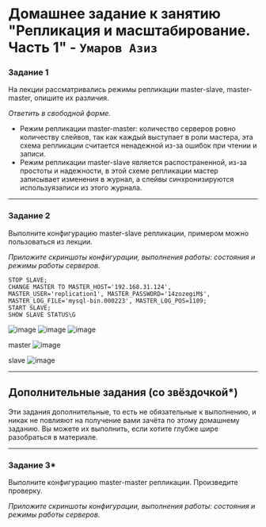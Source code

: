 # Домашнее задание к занятию "Репликация и масштабирование. Часть 1" - `Умаров Азиз`



### Задание 1

На лекции рассматривались режимы репликации master-slave, master-master, опишите их различия.

*Ответить в свободной форме.*
- Режим репликации master-master: количество серверов ровно количеству слейвов, так как каждый выступает в роли мастера, эта схема репликации считается ненадежной из-за ошибок при чтении и записи.
- Режим репликации master-slave является распостраненной, из-за простоты и надежности, в этой схеме репликации мастер записывает изменения в журнал, а слейвы синхронизируются используязаписи из этого журнала.
---

### Задание 2

Выполните конфигурацию master-slave репликации, примером можно пользоваться из лекции.

*Приложите скриншоты конфигурации, выполнения работы: состояния и режимы работы серверов.*
```mysql
STOP SLAVE;
CHANGE MASTER TO MASTER_HOST='192.168.31.124', MASTER_USER='replication1', MASTER_PASSWORD='14zozegiM$', MASTER_LOG_FILE='mysql-bin.000223', MASTER_LOG_POS=1109;
START SLAVE;
SHOW SLAVE STATUS\G
```
![image](https://github.com/UmarovAM/sys-homework/assets/118117183/f963117a-84ce-4689-a151-97a8b024d3e7)
![image](https://github.com/UmarovAM/sys-homework/assets/118117183/a2088119-22c1-4a37-87ce-7a7c5658657a)
![image](https://github.com/UmarovAM/sys-homework/assets/118117183/cd09b986-f1d8-4c97-99ca-77e000c01e4e)

master
![image](https://github.com/UmarovAM/sys-homework/assets/118117183/962a3d70-bebc-491c-b878-b274f775d0c2)

slave
![image](https://github.com/UmarovAM/sys-homework/assets/118117183/9eab7d36-538c-45b6-b45b-2ead21bbb148)

---

## Дополнительные задания (со звёздочкой*)
Эти задания дополнительные, то есть не обязательные к выполнению, и никак не повлияют на получение вами зачёта по этому домашнему заданию. Вы можете их выполнить, если хотите глубже шире разобраться в материале.

---

### Задание 3* 

Выполните конфигурацию master-master репликации. Произведите проверку.

*Приложите скриншоты конфигурации, выполнения работы: состояния и режимы работы серверов.*
